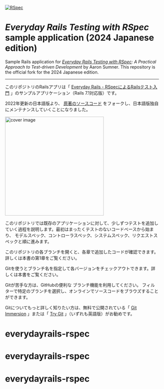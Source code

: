 [![RSpec](https://github.com/JunichiIto/everydayrails-rspec-jp-2024/actions/workflows/rspec.yml/badge.svg)](https://github.com/JunichiIto/everydayrails-rspec-jp-2024/actions/workflows/rspec.yml)

# *Everyday Rails Testing with RSpec* sample application (2024 Japanese edition)

Sample Rails application for *[Everyday Rails Testing with RSpec](https://leanpub.com/everydayrailsrspec): A
Practical Approach to Test-driven Development* by Aaron Sumner. This
repository is the official fork for the 2024 Japanese edition.

----

このリポジトリのRailsアプリは「 [Everyday Rails - RSpecによるRailsテスト入門](https://leanpub.com/everydayrailsrspec-jp/) 」のサンプルアプリケーション（Rails 7.1対応版）です。

2022年更新の日本語版より、 [原著のソースコード](https://github.com/everydayrails/everydayrails-rspec-2017) をフォークし、日本語版独自にメンテナンスしていくことになりました。

<img width="323" alt="cover image" src="https://user-images.githubusercontent.com/1148320/149681452-f3308367-831d-44dc-8c0b-cd9ba795cc6e.jpg">

このリポジトリでは既存のアプリケーションに対して、少しずつテストを追加していく過程を説明します。最初はまったくテストのないコードベースから始まり、
モデルスペック、コントローラスペック、システムスペック、リクエストスペックと順に進みます。

このリポジトリの各ブランチを開くと、各章で追加したコードが確認できます。詳しくは本書の第1章をご覧ください。

Gitを使うとブランチ名を指定して各バージョンをチェックアウトできます。詳しくは本書をご覧ください。

Gitが苦手な方は、GitHubの便利な ブランチ機能を利用してください。
フィルターで特定のブランチを選択し、オンラインでソースコードをブラウズすることができます。

Gitについてもっと詳しく知りたい方は、無料で公開されている「 [Git Immersion](http://gitimmersion.com/) 」または「 [Try Git](http://www.codeschool.com/courses/try-git) 」（いずれも英語版）がお勧めです。
# everydayrails-rspec
# everydayrails-rspec
# everydayrails-rspec
